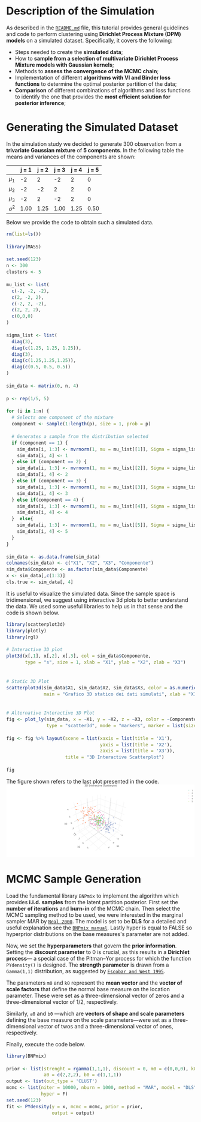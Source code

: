 Description of the Simulation
================
As described in the [`README.md`](https://github.com/TommasoMenghini/DPM-Models-for-Clustering/blob/main/README.md) file, this tutorial provides general guidelines and code to perform clustering using **Dirichlet Process Mixture (DPM) models** on a simulated dataset. Specifically, it covers the following:

- Steps needed to create the **simulated data**;
- How to **sample from a selection of multivariate Dirichlet Process Mixture models with Gaussian kernels**;
- Methods to **assess the convergence of the MCMC chain**;
- Implementation of different **algorithms with VI and Binder loss functions** to determine the optimal posterior partition of the data;
- **Comparison** of different combinations of algorithms and loss functions to identify the one that provides the **most efficient solution for posterior inference**;

Generating the Simulated Dataset
================

In the simulation study we decided to generate 300 observation from a **trivariate Gaussian mixture** of **5 components**. In the following table the means and variances of the components are shown:

<div align="center">


|               | j  =   1 |  j  =  2 | j = 3    | j = 4    | j = 5    |
|---------------|----------|----------|----------|----------|----------|
| $\mu_1$       |    -2    |     2    |   -2     |     2    |      0   |
| $\mu_2$       |     -2   |     -2   |    2     |    2     |     0    |
| $\mu_3$       |      -2  |      2   |    -2    |    2     |     0    |
| $\sigma^2$    |     1.00 |  1.25    |   1.00   |    1.25  |      0.50|

</div>

Below we provide the code to obtain such a simulated data.

``` r
rm(list=ls())

library(MASS)

set.seed(123)
n <- 300  
clusters <- 5 

mu_list <- list(
  c(-2, -2, -2), 
  c(2, -2, 2),
  c(-2, 2, -2),
  c(2, 2, 2),
  c(0,0,0)
)  

sigma_list <- list(
  diag(3),  
  diag(c(1.25, 1.25, 1.25)),
  diag(3),
  diag(c(1.25,1.25,1.25)),
  diag(c(0.5, 0.5, 0.5))
)

sim_data <- matrix(0, n, 4)

p <- rep(1/5, 5) 

for (i in 1:n) {
  # Selects one component of the mixture
  component <- sample(1:length(p), size = 1, prob = p)

  # Generates a sample from the distribution selected
  if (component == 1) {
    sim_data[i, 1:3] <- mvrnorm(1, mu = mu_list[[1]], Sigma = sigma_list[[1]])
    sim_data[i, 4] <- 1
  } else if (component == 2) {
    sim_data[i, 1:3] <- mvrnorm(1, mu = mu_list[[2]], Sigma = sigma_list[[2]])
    sim_data[i, 4] <- 2
  } else if (component == 3) {
    sim_data[i, 1:3] <- mvrnorm(1, mu = mu_list[[3]], Sigma = sigma_list[[3]])
    sim_data[i, 4] <- 3
  } else if(component == 4) {
    sim_data[i, 1:3] <- mvrnorm(1, mu = mu_list[[4]], Sigma = sigma_list[[4]])
    sim_data[i, 4] <- 4
  }  else{
    sim_data[i, 1:3] <- mvrnorm(1, mu = mu_list[[5]], Sigma = sigma_list[[5]])
    sim_data[i, 4] <- 5   
  }
}

sim_data <- as.data.frame(sim_data)
colnames(sim_data) <- c("X1", "X2", "X3", "Componente")
sim_data$Componente <- as.factor(sim_data$Componente)
x <- sim_data[,c(1:3)] 
cls.true <- sim_data[, 4]

```

It is useful to visualize the simulated data. Since the sample space is tridimensional, we suggest using interactive 3d plots to better understand the data. We used some useful libraries to help us in that sense and the code is shown below.

``` r
library(scatterplot3d)
library(plotly)
library(rgl)

# Interactive 3D plot
plot3d(x[,1], x[,2], x[,3], col = sim_data$Componente,
       type = "s", size = 1, xlab = "X1", ylab = "X2", zlab = "X3")


# Static 3D Plot
scatterplot3d(sim_data$X1, sim_data$X2, sim_data$X3, color = as.numeric(sim_data$Componente), pch = 19,
              main = "Grafico 3D statico dei dati simulati", xlab = "X1", ylab = "X2", zlab = "X3")


# Alternative Interactive 3D Plot
fig <- plot_ly(sim_data, x = ~X1, y = ~X2, z = ~X3, color = ~Componente, colors = "Set2", 
               type = "scatter3d", mode = "markers", marker = list(size = 3))

fig <- fig %>% layout(scene = list(xaxis = list(title = 'X1'),
                                   yaxis = list(title = 'X2'),
                                   zaxis = list(title = 'X3')),
                      title = "3D Interactive Scatterplot")

fig

```

The figure shown refers to the last plot presented in the code.
![](https://raw.githubusercontent.com/TommasoMenghini/DPM-Models-for-Clustering/main/img/Scatterplot3d.png)

MCMC Sample Generation
================

Load the fundamental library `BNPmix` to implement the algorithm which provides **i.i.d. samples** from the latent partition posterior. First set the **number of iterations** and **burn-in** of the MCMC chain. Then select the MCMC sampling method to be used, we were interested in the marginal sampler MAR by [`Neal 2000`](https://www.jstor.org/stable/1390653). The model is set to be **DLS** for a detailed and useful explanation see the [`BNPmix manual`](https://cran.r-project.org/web/packages/BNPmix). Lastly hyper is equal to FALSE so hyperprior distributions on the base measures's parameter are not added.

Now, we set the **hyperparameters** that govern the **prior information**. Setting the **discount parameter** to 0 is crucial, as this results in a **Dirichlet process**— a special case of the Pitman–Yor process for which the function `PYdensity()` is designed. The **strength parameter** is drawn from a `Gamma(1,1)` distribution, as suggested by [`Escobar and West 1995`](https://user-web-p-u02.wpi.edu/~balnan/Escobar-West-1995.pdf).

The parameters `m0` and `k0` represent the **mean vector** and the **vector of scale factors** that define the normal base measure on the location parameter. These were set as a three-dimensional vector of zeros and a three-dimensional vector of 1/2, respectively.

Similarly, `a0` and `b0` —which are **vectors of shape and scale parameters** defining the base measure on the scale parameters—were set as a three-dimensional vector of twos and a three-dimensional vector of ones, respectively.

Finally, execute the code below.

``` r
library(BNPmix)

prior <- list(strenght = rgamma(1,1,1), discount = 0, m0 = c(0,0,0), k0 = c(1/2,1/2,1/2),
              a0 = c(2,2,2), b0 = c(1,1,1))
output <- list(out_type = 'CLUST')
mcmc <- list(niter = 10000, nburn = 1000, method = "MAR", model = "DLS", 
             hyper = F)
set.seed(123)
fit <- PYdensity(y = x, mcmc = mcmc, prior = prior,
                 output = output)

```


